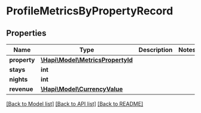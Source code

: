 # ProfileMetricsByPropertyRecord

## Properties
Name | Type | Description | Notes
------------ | ------------- | ------------- | -------------
**property** | [**\Hapi\Model\MetricsPropertyId**](MetricsPropertyId.md) |  | 
**stays** | **int** |  | 
**nights** | **int** |  | 
**revenue** | [**\Hapi\Model\CurrencyValue**](CurrencyValue.md) |  | 

[[Back to Model list]](../README.md#documentation-for-models) [[Back to API list]](../README.md#documentation-for-api-endpoints) [[Back to README]](../README.md)

